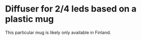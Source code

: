 # Diffuser for 2/4 leds based on a plastic mug

This particular mug is likely only available in Finland.
